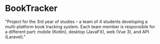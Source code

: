 # BookTracker
"Project for the 3rd year of studies – a team of 4 students developing a multi-platform book tracking system. Each team member is responsible for a different part: mobile (Kotlin), desktop (JavaFX), web (Vue 3), and API (Laravel)."
